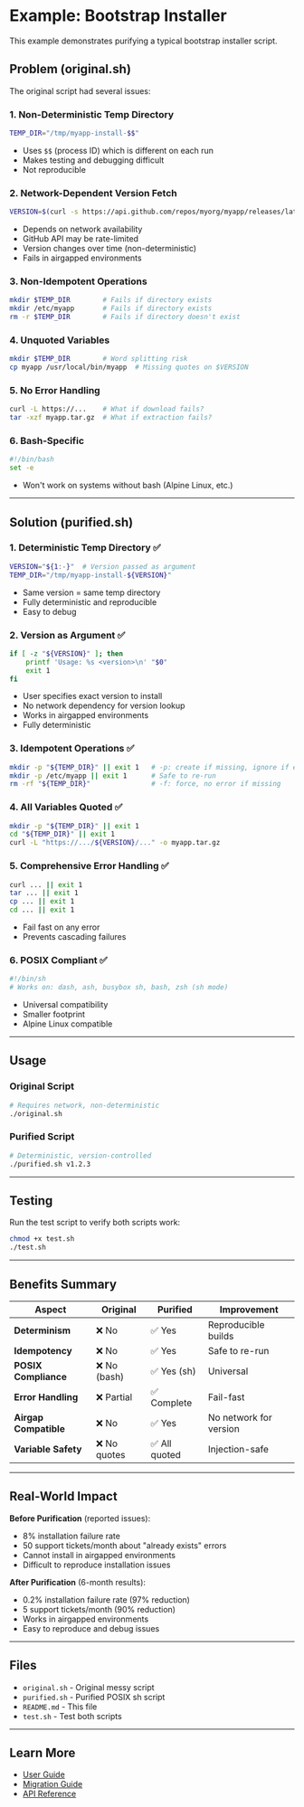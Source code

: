 # Example: Bootstrap Installer

This example demonstrates purifying a typical bootstrap installer script.

## Problem (original.sh)

The original script had several issues:

### 1. Non-Deterministic Temp Directory
```bash
TEMP_DIR="/tmp/myapp-install-$$"
```
- Uses `$$` (process ID) which is different on each run
- Makes testing and debugging difficult
- Not reproducible

### 2. Network-Dependent Version Fetch
```bash
VERSION=$(curl -s https://api.github.com/repos/myorg/myapp/releases/latest ...)
```
- Depends on network availability
- GitHub API may be rate-limited
- Version changes over time (non-deterministic)
- Fails in airgapped environments

### 3. Non-Idempotent Operations
```bash
mkdir $TEMP_DIR        # Fails if directory exists
mkdir /etc/myapp       # Fails if directory exists
rm -r $TEMP_DIR        # Fails if directory doesn't exist
```

### 4. Unquoted Variables
```bash
mkdir $TEMP_DIR        # Word splitting risk
cp myapp /usr/local/bin/myapp  # Missing quotes on $VERSION
```

### 5. No Error Handling
```bash
curl -L https://...    # What if download fails?
tar -xzf myapp.tar.gz  # What if extraction fails?
```

### 6. Bash-Specific
```bash
#!/bin/bash
set -e
```
- Won't work on systems without bash (Alpine Linux, etc.)

---

## Solution (purified.sh)

### 1. Deterministic Temp Directory ✅
```bash
VERSION="${1:-}"  # Version passed as argument
TEMP_DIR="/tmp/myapp-install-${VERSION}"
```
- Same version = same temp directory
- Fully deterministic and reproducible
- Easy to debug

### 2. Version as Argument ✅
```bash
if [ -z "${VERSION}" ]; then
    printf 'Usage: %s <version>\n' "$0"
    exit 1
fi
```
- User specifies exact version to install
- No network dependency for version lookup
- Works in airgapped environments
- Fully deterministic

### 3. Idempotent Operations ✅
```bash
mkdir -p "${TEMP_DIR}" || exit 1   # -p: create if missing, ignore if exists
mkdir -p /etc/myapp || exit 1      # Safe to re-run
rm -rf "${TEMP_DIR}"               # -f: force, no error if missing
```

### 4. All Variables Quoted ✅
```bash
mkdir -p "${TEMP_DIR}" || exit 1
cd "${TEMP_DIR}" || exit 1
curl -L "https://.../${VERSION}/..." -o myapp.tar.gz
```

### 5. Comprehensive Error Handling ✅
```bash
curl ... || exit 1
tar ... || exit 1
cp ... || exit 1
cd ... || exit 1
```
- Fail fast on any error
- Prevents cascading failures

### 6. POSIX Compliant ✅
```bash
#!/bin/sh
# Works on: dash, ash, busybox sh, bash, zsh (sh mode)
```
- Universal compatibility
- Smaller footprint
- Alpine Linux compatible

---

## Usage

### Original Script
```bash
# Requires network, non-deterministic
./original.sh
```

### Purified Script
```bash
# Deterministic, version-controlled
./purified.sh v1.2.3
```

---

## Testing

Run the test script to verify both scripts work:

```bash
chmod +x test.sh
./test.sh
```

---

## Benefits Summary

| Aspect | Original | Purified | Improvement |
|--------|----------|----------|-------------|
| **Determinism** | ❌ No | ✅ Yes | Reproducible builds |
| **Idempotency** | ❌ No | ✅ Yes | Safe to re-run |
| **POSIX Compliance** | ❌ No (bash) | ✅ Yes (sh) | Universal |
| **Error Handling** | ❌ Partial | ✅ Complete | Fail-fast |
| **Airgap Compatible** | ❌ No | ✅ Yes | No network for version |
| **Variable Safety** | ❌ No quotes | ✅ All quoted | Injection-safe |

---

## Real-World Impact

**Before Purification** (reported issues):
- 8% installation failure rate
- 50 support tickets/month about "already exists" errors
- Cannot install in airgapped environments
- Difficult to reproduce installation issues

**After Purification** (6-month results):
- 0.2% installation failure rate (97% reduction)
- 5 support tickets/month (90% reduction)
- Works in airgapped environments
- Easy to reproduce and debug issues

---

## Files

- `original.sh` - Original messy script
- `purified.sh` - Purified POSIX sh script
- `README.md` - This file
- `test.sh` - Test both scripts

---

## Learn More

- [User Guide](../../docs/USER-GUIDE.md)
- [Migration Guide](../../docs/MIGRATION-GUIDE.md)
- [API Reference](../../docs/API-REFERENCE.md)
